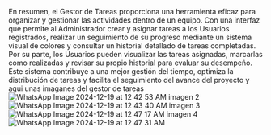 En resumen, el Gestor de Tareas proporciona una herramienta eficaz para organizar y gestionar las actividades dentro de un equipo. Con una interfaz que permite al Administrador crear y asignar tareas a los Usuarios registrados, realizar un seguimiento de su progreso mediante un sistema visual de colores y consultar un historial detallado de tareas completadas. Por su parte, los Usuarios pueden visualizar las tareas asignadas, marcarlas como realizadas y revisar su propio historial para evaluar su desempeño. Este sistema contribuye a una mejor gestión del tiempo, optimiza la distribución de tareas y facilita el seguimiento del avance del proyecto
y aqui unas imaganes del gestor de tareas
![WhatsApp Image 2024-12-19 at 12 42 53 AM](https://github.com/user-attachments/assets/391c0cca-893a-4313-8949-e75d4f280d11)
imagen 2
![WhatsApp Image 2024-12-19 at 12 43 40 AM](https://github.com/user-attachments/assets/9d0d66c2-f767-4a26-944e-8e73ace6e6c4)
imagen 3
![WhatsApp Image 2024-12-19 at 12 47 17 AM](https://github.com/user-attachments/assets/10b59c22-3ca7-4744-97fb-43de7294b307)
imagen 4
![WhatsApp Image 2024-12-19 at 12 47 31 AM](https://github.com/user-attachments/assets/2df4d570-3c93-4057-9458-f10652e2d2b9)
